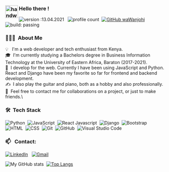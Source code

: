 ### <img alt="handwavegif" src="https://user-images.githubusercontent.com/39513876/112366216-8cfe7400-8cfe-11eb-8116-7d3dbae20e97.gif" width='40' align="left"/> Hello there !


![version :13.04.2021](https://img.shields.io/badge/version-13.04.2021-informational) &nbsp;
![profile count](https://komarev.com/ghpvc/?username=AbhishekSinghDhadwal&color=red)&nbsp;
[![GitHub waWanjohi](https://img.shields.io/github/followers/waWanjohi?label=follow&style=social)](https://github.com/waWanjohi)&nbsp;
![build: passing](https://img.shields.io/badge/build-passing-success)


### 👨🏻‍💻 &nbsp;About Me

💡 &nbsp; I'm a web developer and tech enthusiast from Kenya.\
🎓 &nbsp;I'm currently studying a Bachelors degree in Business Information Technology at the University of Eastern Africa, Baraton (2017-2021).\
🌱 &nbsp;I develop for the web. Currently I have been using JavaScript and Python. React and Django have been my favorite so far for frontend and backend development.\
✍️ &nbsp;I also play the guitar and piano, both as a hobby and also professionally.\
💬 &nbsp;Feel free to contact me for collaborations on a project, or just to make friends.\


### 🛠 &nbsp;Tech Stack

![Python](https://img.shields.io/badge/-Python-05122A?style=flat&logo=python)&nbsp;
![JavaScript](https://img.shields.io/badge/-JavaScript-05122A?style=flat&logo=javascript)&nbsp;
![React Javascript](https://img.shields.io/badge/-React-05122A?style=flat&logo=React&JavaScript)&nbsp;
![Django](https://img.shields.io/badge/-Django-05122A?style=flat&logo=django&logoColor=092E20)&nbsp;
![Bootstrap](https://img.shields.io/badge/-Bootstrap-05122A?style=flat&logo=bootstrap&logoColor=563D7C)\
![HTML](https://img.shields.io/badge/-HTML-05122A?style=flat&logo=HTML5)&nbsp;
![CSS](https://img.shields.io/badge/-CSS-05122A?style=flat&logo=CSS3&logoColor=1572B6)&nbsp;
![Git](https://img.shields.io/badge/-Git-05122A?style=flat&logo=git)&nbsp;
![GitHub](https://img.shields.io/badge/-GitHub-05122A?style=flat&logo=github)&nbsp;
![Visual Studio Code](https://img.shields.io/badge/-Visual%20Studio%20Code-05122A?style=flat&logo=visual-studio-code&logoColor=007ACC)&nbsp;


### 📫 &nbsp; Contact:


<a href="https://ke.linkedin.com/in/gideon-wanjohi-11b364157" target="_blank"><img alt="LinkedIn" src="https://img.shields.io/badge/linkedin%20-%230077B5.svg?&style=flat&logo=linkedin&logoColor=white"/></a> &nbsp;
<a href="mailto:gideonwanjohi1@gmail.com"><img alt="Gmail" src="https://img.shields.io/badge/Gmail-D14836?style=flat&logo=gmail&logoColor=white" /></a> &nbsp;


![My GitHub stats](https://github-readme-stats.vercel.app/api?username=waWanjohi&show_icons=true&theme=dark)&nbsp;
[![Top Langs](https://github-readme-stats.vercel.app/api/top-langs/?username=waWanjohi&layout=compact)](https://github.com/waWanjohi/github-readme-stats)
